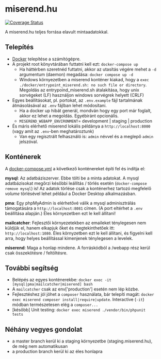 miserend.hu
========

[![Coverage Status][master coverage image]][master coverage]

A miserend.hu teljes forrása elavult mintaadatokkal.

## Telepítés
- [Docker](https://docs.docker.com/engine/install/) telepítése a számítógépre.
- A projekt root könyvtárában futtatni kell ezt: `docker-compose up`
  - Ha háttérben szeretnéd futtatni, akkor az utasítás végére mehet a `-d` argumentum (daemon) megadása: `docker compose up -d`
  - Windows környezetben a miserend konténer kiakad, hogy a `exec ./docker/entrypoint_miserend.sh: no such file or directory`. Megoldás az entrypoind_miserend.sh átalakítása, hogy unix sorvégeket (LF) használjon windows sorvégrek helyett (CRLF)
- Egyes beállításokat, pl. portokat, az `.env.example` fájl tartalmának átmásolásával az `.env` fájlban lehet módosítani. 
  - Ha a docker up hibát generál, mondván hogy egy port már foglalt, akkor ez lehet a megoldás. Egyébiránt opcionális.
  - `MISEREND_WEBAPP_ENVIRONMENT`= development | staging | production
- És máris elérhető miserend lokális példánya a `http://localhost:8000` (vagy amit az `.env`-ben meghatároztunk)
  - Van egy regisztrált felhasználó is: `admin` névvel és a meglepő `admin` jelszóval.

## Konténerek
A [docker-compose.yml](docker-compose.yml) a következő konténereket építi fel és indítja el:

**mysql**: Az adatbáziszerver. Ebbe tölti be a minta adatokat. A mysql adatbázisokat megőrzi későbbi leállítás / törlés esetén (`docker-compose remove mysql`) is! Az adatok törlése csak a konténerhez tartozó megfelelő *volume* törlésével lehet például a Docker Desktop alkalmazásban.

**pma**: Egy phpMyAdmin is elérhetővé válik a mysql adminisztrálás támogatására a `http://localhost:8081` címen. (A port eltérhet a `.env` beállítása alapján.) Éles környezetben ezt le kell állítani!

**mailcatcher**: Fejlesztői környezetekben az emaileket ténylegesen nem küldjük el, hanem elkapjuk őket és megtekinthetőek itt: `http://localhost:1080`. Éles környzetben ezt le kell állítani, és figyelni kell arra, hogy helyes beállítással kimenjenek ténylegesen a levelek.

**miserend**: Maga a honlap mindene. A forráskódból a /webapp rész kerül csak összekötésre / feltöltésre.

## További segítség
- Belépés az egyes konténerekbe: `docker exec -it [mysql|pma|mailcatcher|miserend] bash`
- A `mailcatcher` csak az env['production'] esetén nem lép közbe.
- Fejlesztéshez jól jöhet a `composer` használata, bár telepíti magát:  `docker exec miserend composer install|require|update`. Interactive (`-it`) módban természetesen elég a `composer...`
- [később] Unit testing: `docker exec miserend ./vendor/bin/phpunit tests`

## Néhány vegyes gondolat
  - a master branch kerül ki a staging környezetbe (staging.miserend.hu), de még nem automatikusan
  - a production branch kerül ki az éles honlapra

  [master coverage image]: https://codecov.io/gh/borazslo/miserend.hu/branch/master/graph/badge.svg
  [master coverage]: https://codecov.io/gh/borazslo/miserend.hu/branch/master
